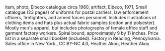 item, photo, Elbeco catalogue circa 1960, artifact, Elbeco, 1971, Small catalogue (23 pages) of uniforms for postal carriers, law enforcement officers, firefighters, and armed forces personnel.  Includes illustrations of clothing items and hats plus actual fabric samples (cotton and polyester).  Mostly men's apparel, but includes photographs of female office staff and garment factory workers.  Spiral bound, approximately 9 by 11 inches. Price list in a separate small booklet (included).  Factory in Reading, Pennsylvania.  Sales office in New York., CC BY-NC 4.0, Heather Akou, Heather Akou